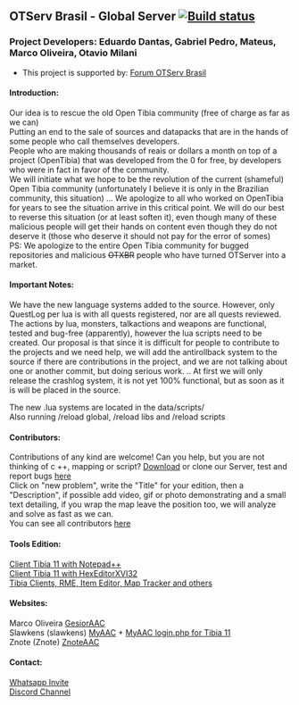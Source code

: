 ## OTServ Brasil - Global Server [![Build status](https://ci.appveyor.com/api/projects/status/599x38f3a0luessl?svg=true)](https://ci.appveyor.com/project/opentibiabr/otservbr-global "Download builds for Windows")

### Project Developers: Eduardo Dantas, Gabriel Pedro, Mateus, Marco Oliveira, Otavio Milani
* This project is supported by: [Forum OTServ Brasil](https://forums.otserv.com.br/)

#### Introduction:
Our idea is to rescue the old Open Tibia community (free of charge as far as we can)<br>
Putting an end to the sale of sources and datapacks that are in the hands of some people who call themselves developers.<br>
People who are making thousands of reais or dollars a month on top of a project (OpenTibia) that was developed from the 0 for free, by developers who were in fact in favor of the community.<br>
We will initiate what we hope to be the revolution of the current (shameful) Open Tibia community (unfortunately I believe it is only in the Brazilian community, this situation) ... We apologize to all who worked on OpenTibia for years to see the situation arrive in this critical point. We will do our best to reverse this situation (or at least soften it), even though many of these malicious people will get their hands on content even though they do not deserve it (those who deserve it should not pay for the error of somes)<br>
PS: We apologize to the entire Open Tibia community for bugged repositories and malicious <strike>OTXBR</strike> people who have turned OTServer into a market.<br>

#### Important Notes:
We have the new language systems added to the source. However, only QuestLog per lua is with all quests registered, nor are all quests reviewed.<br>
The actions by lua, monsters, talkactions and weapons are functional, tested and bug-free (apparently), however the lua scripts need to be created. Our proposal is that since it is difficult for people to contribute to the projects and we need help, we will add the antirollback system to the source if there are contributions in the project, and we are not talking about one or another commit, but doing serious work. .. At first we will only release the crashlog system, it is not yet 100% functional, but as soon as it is will be placed in the source.<br>

The new .lua systems are located in the data/scripts/<br>
Also running /reload global, /reload libs and /reload scripts<br>

#### Contributors:
Contributions of any kind are welcome! Can you help, but you are not thinking of c ++, mapping or script? [Download](https://github.com/opentibiabr/OTServBR-Global/archive/master.zip) or clone our Server, test and report bugs [here](https://github.com/opentibiabr/OTServBR-Global/issues)<br>
Click on "new problem", write the "Title" for your edition, then a "Description", if possible add video, gif or photo demonstrating and a small text detailing, if you wrap the map leave the position too, we will analyze and solve as fast as we can.<br>
You can see all contributors [here](https://github.com/opentibiabr/OTServBR-Global/graphs/contributors)<br>

#### Tools Edition:
[Client Tibia 11 with Notepad++](https://forums.otserv.com.br/index.php?/forums/topic/167592-cliente-tibia-11-com-notepad/)<br>
[Client Tibia 11 with HexEditorXVI32](https://forums.otserv.com.br/index.php?/forums/topic/167611-cliente-tibia-11-com-hexeditorxvi32/)<br>
[Tibia Clients, RME, Item Editor, Map Tracker and others](https://github.com/opentibiabr/tools/)<br>

#### Websites:
Marco Oliveira [GesiorAAC](https://github.com/marcomoa/gesior-aac/archive/master.zip)<br>
Slawkens (slawkens) [MyAAC](https://github.com/slawkens/myaac/archive/master.zip) + [MyAAC login.php for Tibia 11](https://github.com/slawkens/myaac-tibia11-login/releases/download/v1.3/myaac-tibia11-login-v1.3.zip)<br>
Znote (Znote) [ZnoteAAC](https://github.com/Znote/ZnoteAAC/archive/master.zip)<br>

#### Contact:
[Whatsapp Invite](https://chat.whatsapp.com/FWca9zJxOnXHlcxyjfwXaQ)<br>
[Discord Channel](https://discord.gg/3NxYnyV)<br>
